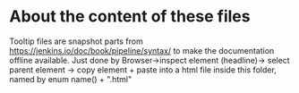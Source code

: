 # About the content of these files

Tooltip files are snapshot parts from https://jenkins.io/doc/book/pipeline/syntax/ to make the documentation
offline available. Just done by Browser->inspect element (headline)-> select parent element -> copy element + paste into
a html file inside this folder, named by enum name() + ".html"